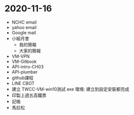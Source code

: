 # 2020-11-16






- NCHC email
- yahoo email
- Google mail
- 小組月會
  - 我的簡報
  - 大家的簡報
- VM-VPN
- VM-Gitbook
- API-intro-CH03
- API-plumber
- github課程
- LINE CBOT
- 建立 TWCC-VM-win10測試 exe 環境: 建立到設定安裝都完成
- 印製上週五高鐵票
- 記帳
- 馬拉松
